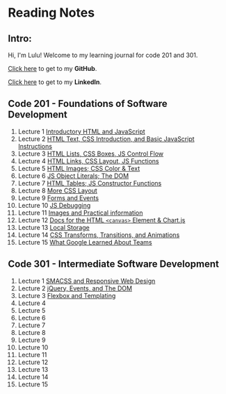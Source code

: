 # Reading Notes

## Intro:
Hi, I'm Lulu! Welcome to my learning journal for code 201 and 301.

[Click here](https://github.com/luluse) to get to my **GitHub**.

[Click here](https://www.linkedin.com/in/lulu-sevignon/) to get to my **LinkedIn**.



## Code 201 - Foundations of Software Development

1. Lecture 1 [Introductory HTML and JavaScript](./code201/class-01.md)
1. Lecture 2 [HTML Text, CSS Introduction, and Basic JavaScript Instructions](./code201/class-02.md)
1. Lecture 3 [HTML Lists, CSS Boxes, JS Control Flow](./code201/class-03.md)
1. Lecture 4 [HTML Links, CSS Layout, JS Functions](./code201/class-04.md)
1. Lecture 5 [HTML Images; CSS Color & Text](./code201/class-05.md)
1. Lecture 6 [JS Object Literals; The DOM](./code201/class-06.md)
1. Lecture 7 [HTML Tables; JS Constructor Functions](./code201/class-07.md)
1. Lecture 8 [More CSS Layout](./code201/class-08.md)
1. Lecture 9 [Forms and Events](./code201/class-09.md)
1. Lecture 10 [JS Debugging](./code201/class-10.md)
1. Lecture 11 [Images and Practical information](./code201/class-11.md)
1. Lecture 12 [Docs for the HTML `<canvas>` Element & Chart.js](./code201/class-12.md)
1. Lecture 13 [Local Storage](./code201/class-13.md)
1. Lecture 14 [CSS Transforms, Transitions, and Animations](./code201/class-14.md)
1. Lecture 15 [What Google Learned About Teams](./code201/class-15.md)


## Code 301 - Intermediate Software Development

1. Lecture 1 [SMACSS and Responsive Web Design](./code301/class-01.md)
1. Lecture 2 [jQuery, Events, and The DOM](./code301/class-02.md)
1. Lecture 3 [Flexbox and Templating](./code301/class-03.md)
1. Lecture 4 [](./code301/class-04.md)
1. Lecture 5 [](./code301/class-05.md)
1. Lecture 6 [](./code301/class-06.md)
1. Lecture 7 [](./code301/class-07.md)
1. Lecture 8 [](./code301/class-08.md)
1. Lecture 9 [](./code301/class-09.md)
1. Lecture 10 [](./code301/class-10.md)
1. Lecture 11 [](./code301/class-11.md)
1. Lecture 12 [](./code301/class-12.md)
1. Lecture 13 [](./code301/class-13.md)
1. Lecture 14 [](./code301/class-14.md)
1. Lecture 15 [](./code301/class-15.md)